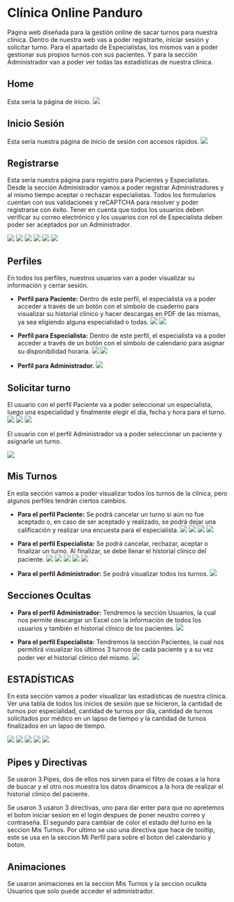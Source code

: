 # Clínica Online Panduro

Página web diseñada para la gestión online de sacar turnos para nuestra clínica. Dentro de nuestra web vas a poder registrarte, iniciar sesión y solicitar turno. Para el apartado de Especialistas, los mismos van a poder gestionar sus propios turnos con sus pacientes. Y para la sección Administrador van a poder ver todas las estadísticas de nuestra clínica.

## Home
Esta sería la página de inicio.
 ![](fotos/parte1/pantallainicio.png)
## Inicio Sesión
Esta sería nuestra página de inicio de sesión con accesos rápidos.
 ![](fotos/parte1/login.png)

## Registrarse
Esta sería nuestra página para registro para Pacientes y Especialistas. Desde la sección Administrador vamos a poder registrar Administradores y al mismo tiempo aceptar o rechazar especialistas. Todos los formularios cuentan con sus validaciones y reCAPTCHA para resolver y poder registrarse con éxito. Tener en cuenta que todos los usuarios deben verificar su correo electrónico y los usuarios con rol de Especialista deben poder ser aceptados por un Administrador.

 ![](fotos/parte1/registro.png)
 ![](fotos/parte1/registroPacientepng.png)
 ![](fotos/parte1/registroEspecialista.png)
 ![](fotos/parte1/seccionAdmin.png)
 ![](fotos/parte1/registraAdmins.png)
 ![](fotos/parte1/listaTurnos.png)


## Perfiles
En todos los perfiles, nuestros usuarios van a poder visualizar su información y cerrar sesión.
- **Perfil para Paciente:** Dentro de este perfil, el especialista va a poder acceder a través de un botón con el símbolo de cuaderno para visualizar su historial clínico y hacer descargas en PDF de las mismas, ya sea eligiendo alguna especialidad o todas.
 ![](fotos/parte2/perfilpaciente.png)
 ![](fotos/parte3/historialClinicoDescarga.png)
 

- **Perfil para Especialista:** Dentro de este perfil, el especialista va a poder acceder a través de un botón con el símbolo de calendario para asignar su disponibilidad horaria.
 ![](fotos/parte2/perfilespecialista.png)
 ![](fotos/parte2/calendarioEspecialista.png)
- **Perfil para Administrador.**
  ![](fotos/parte2/perfiladmin.png)


## Solicitar turno
El usuario con el perfil Paciente va a poder seleccionar un especialista, luego una especialidad y finalmente elegir el día, fecha y hora para el turno. 
 ![](fotos/parte2/solicitoTurnoPacienteEleccionEspecialista.png)
 ![](fotos/parte2/solicitoTurnoiPacienteEleccionEspecialidad.png)
 ![](fotos/parte2/solicitoTurnoPacienteEleccionFecha.png)


El usuario con el perfil Administrador va a poder seleccionar un paciente y asignarle un turno.

 ![](fotos/parte2/solicitoTurnoAdminEleccionPaciente.png)


## Mis Turnos
En esta sección vamos a poder visualizar todos los turnos de la clínica, pero algunos perfiles tendrán ciertos cambios.
- **Para el perfil Paciente:** Se podrá cancelar un turno si aún no fue aceptado o, en caso de ser aceptado y realizado, se podrá dejar una calificación y realizar una encuesta para el especialista.
![](fotos/parte2/misTurnosPacientes.png)
![](fotos/parte2/misTurnosPacienteCancelar.png)
![](fotos/parte2/misTurnosPacienteCalificar.png)
![](fotos/parte2/misTurnosPacientesEncuesta.png)


- **Para el perfil Especialista:** Se podrá cancelar, rechazar, aceptar o finalizar un turno. Al finalizar, se debe llenar el historial clínico del paciente.
![](fotos/parte2/misTurnosEspecialista.png)
![](fotos/parte2/misTurnosEspecialistaCancelacion.png)
![](fotos/parte2/misTurnosEspecialistaReseña.png)
![](fotos/parte2/misTurnosEspecialistaRechazo.png)
![](fotos/parte2/misTurnosEspecialistaFinalizar.png)

- **Para el perfil Administrador:** Se podrá visualizar todos los turnos.
![](fotos/parte2/misTurnosAdmin.png)

## Secciones Ocultas
- **Para el perfil Administrador:** Tendremos la sección Usuarios, la cual nos permite descargar un Excel con la información de todos los usuarios y también el historial clínico de los pacientes.
![](fotos/parte3/seccionUsuariosAdmin.png)

- **Para el perfil Especialista:** Tendremos la sección Pacientes, la cual nos permitirá visualizar los últimos 3 turnos de cada paciente y a su vez poder ver el historial clínico del mismo.
  ![](fotos/parte3/seccionPacientesEspeciaista.png)


## ESTADÍSTICAS
En esta sección vamos a poder visualizar las estadísticas de nuestra clínica. Ver una tabla de todos los inicios de sesión que se hicieron, la cantidad de turnos por especialidad, cantidad de turnos por día, cantidad de turnos solicitados por médico en un lapso de tiempo y la cantidad de turnos finalizados en un lapso de tiempo.

  ![](fotos/parte3/log.png)
  ![](fotos/parte3/a.png)
  ![](fotos/parte3/b.png)
  ![](fotos/parte3/c.png)
  ![](fotos/parte3/e.png)

## Pipes y Directivas
Se usaron 3 Pipes, dos de ellos nos sirven para el filtro de cosas a la hora de buscar y el otro nos muestra los datos dinamicos a la hora de realizar el historial clinico del paciente.

Se usaron 3 usaron 3 directivas, uno para dar enter para que no apretemos el boton iniciar sesion en el login despues de poner neustro correo y contraseña.
El segundo para cambiar de color el estado del turno en la seccion Mis Turnos.
Por ultimo se uso una directiva que hace de tooltip, este se usa en la seccion Mi Perfil para sobre el boton del calendario y boton.

## Animaciones

Se usaron animaciones en la seccion Mis Turnos y la seccion oculkta Usuarios que solo puede acceder el administrador.


